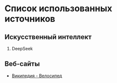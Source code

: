 # Список использованных источников

## Искусственный интеллект
1. DeepSeek

## Веб-сайты
- [Википедия - Велосипед](https://ru.wikipedia.org/wiki/Велосипед)
